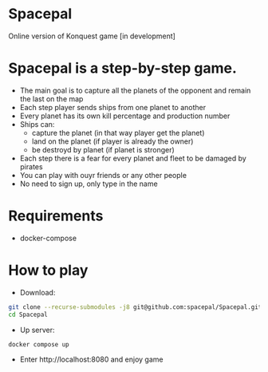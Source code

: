 # Spacepal
Online version of Konquest game [in development]

# Spacepal is a step-by-step game.
* The main goal is to capture all the planets of the opponent and remain the last on the map
* Each step player sends ships from one planet to another
* Every planet has its own kill percentage and production number
* Ships can:
  * capture the planet (in that way player get the planet)
  * land on the planet (if player is already the owner)
  * be destroyd by planet (if planet is stronger)
* Each step there is a fear for every planet and fleet to be damaged by pirates
* You can play with ouyr friends or any other people
* No need to sign up, only type in the name

# Requirements
- docker-compose

# How to play
- Download:
```bash
git clone --recurse-submodules -j8 git@github.com:spacepal/Spacepal.git
cd Spacepal
```
- Up server:
```bash
docker compose up
```
- Enter http://localhost:8080 and enjoy game
